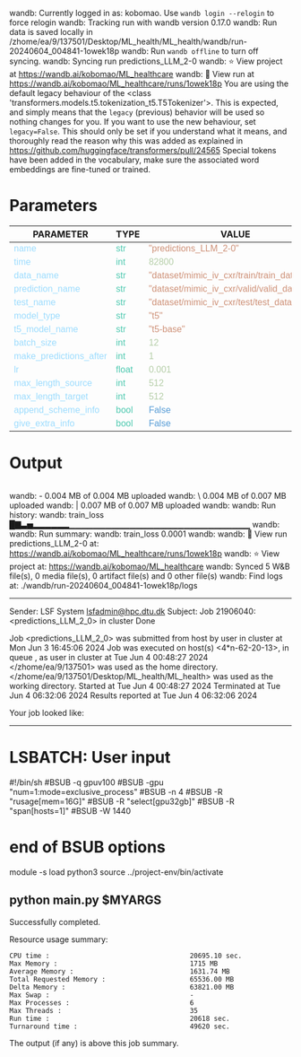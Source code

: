wandb: Currently logged in as: kobomao. Use `wandb login --relogin` to force relogin
wandb: Tracking run with wandb version 0.17.0
wandb: Run data is saved locally in /zhome/ea/9/137501/Desktop/ML_health/ML_health/wandb/run-20240604_004841-1owek18p
wandb: Run `wandb offline` to turn off syncing.
wandb: Syncing run predictions_LLM_2-0
wandb: ⭐️ View project at https://wandb.ai/kobomao/ML_healthcare
wandb: 🚀 View run at https://wandb.ai/kobomao/ML_healthcare/runs/1owek18p
You are using the default legacy behaviour of the <class 'transformers.models.t5.tokenization_t5.T5Tokenizer'>. This is expected, and simply means that the `legacy` (previous) behavior will be used so nothing changes for you. If you want to use the new behaviour, set `legacy=False`. This should only be set if you understand what it means, and thoroughly read the reason why this was added as explained in https://github.com/huggingface/transformers/pull/24565
Special tokens have been added in the vocabulary, make sure the associated word embeddings are fine-tuned or trained.

<style>
c { color: #9cdcfe; font-family: 'Verdana', sans-serif;} /* VARIABLE */
d { color: #4EC9B0; font-family: 'Verdana', sans-serif;} /* CLASS */
e { color: #569cd6; font-family: 'Verdana', sans-serif;} /* BOOL */
f { color: #b5cea8; font-family: 'Verdana', sans-serif;} /* NUMBERS */
j { color: #ce9178; font-family: 'Verdana', sans-serif;} /* STRING */
k { font-family: 'Verdana', sans-serif;} /* SYMBOLS */
</style>

# Parameters

| PARAMETER         | TYPE              | VALUE             |
|-------------------|-------------------|-------------------|
| <c>name</c>       | <d>str</d>        | <j>"predictions_LLM_2-0"</j> |
| <c>time</c>       | <d>int</d>        | <f>82800</f>      |
| <c>data_name</c>  | <d>str</d>        | <j>"dataset/mimic_iv_cxr/train/train_data.json"</j> |
| <c>prediction_name</c>| <d>str</d>        | <j>"dataset/mimic_iv_cxr/valid/valid_data.json"</j> |
| <c>test_name</c>  | <d>str</d>        | <j>"dataset/mimic_iv_cxr/test/test_data.json"</j> |
| <c>model_type</c> | <d>str</d>        | <j>"t5"</j>       |
| <c>t5_model_name</c>| <d>str</d>        | <j>"t5-base"</j>  |
| <c>batch_size</c> | <d>int</d>        | <f>12</f>         |
| <c>make_predictions_after</c>| <d>int</d>        | <f>1</f>          |
| <c>lr</c>         | <d>float</d>      | <f>0.001</f>      |
| <c>max_length_source</c>| <d>int</d>        | <f>512</f>        |
| <c>max_length_target</c>| <d>int</d>        | <f>512</f>        |
| <c>append_scheme_info</c>| <d>bool</d>       | <e>False</e>      |
| <c>give_extra_info</c>| <d>bool</d>       | <e>False</e>      |

# Output

```
```
wandb: - 0.004 MB of 0.004 MB uploadedwandb: \ 0.004 MB of 0.007 MB uploadedwandb: | 0.007 MB of 0.007 MB uploadedwandb: 
wandb: Run history:
wandb: train_loss █▇▃▅▂▂▂▂▂▂▁▁▁▁▁▁▁▁▁▁▁▁▁▁▁▁▁▁▁▁▁▁▁▁▁▁▁▁▁▁
wandb: 
wandb: Run summary:
wandb: train_loss 0.0001
wandb: 
wandb: 🚀 View run predictions_LLM_2-0 at: https://wandb.ai/kobomao/ML_healthcare/runs/1owek18p
wandb: ⭐️ View project at: https://wandb.ai/kobomao/ML_healthcare
wandb: Synced 5 W&B file(s), 0 media file(s), 0 artifact file(s) and 0 other file(s)
wandb: Find logs at: ./wandb/run-20240604_004841-1owek18p/logs

------------------------------------------------------------
Sender: LSF System <lsfadmin@hpc.dtu.dk>
Subject: Job 21906040: <predictions_LLM_2_0> in cluster <dcc> Done

Job <predictions_LLM_2_0> was submitted from host <n-62-30-8> by user <s183914> in cluster <dcc> at Mon Jun  3 16:45:06 2024
Job was executed on host(s) <4*n-62-20-13>, in queue <gpuv100>, as user <s183914> in cluster <dcc> at Tue Jun  4 00:48:27 2024
</zhome/ea/9/137501> was used as the home directory.
</zhome/ea/9/137501/Desktop/ML_health/ML_health> was used as the working directory.
Started at Tue Jun  4 00:48:27 2024
Terminated at Tue Jun  4 06:32:06 2024
Results reported at Tue Jun  4 06:32:06 2024

Your job looked like:

------------------------------------------------------------
# LSBATCH: User input
#!/bin/sh
#BSUB -q gpuv100
#BSUB -gpu "num=1:mode=exclusive_process"
#BSUB -n 4
#BSUB -R "rusage[mem=16G]"
#BSUB -R "select[gpu32gb]"
#BSUB -R "span[hosts=1]"
#BSUB -W 1440
# end of BSUB options
module -s load python3
source ../project-env/bin/activate

python main.py $MYARGS
------------------------------------------------------------

Successfully completed.

Resource usage summary:

    CPU time :                                   20695.10 sec.
    Max Memory :                                 1715 MB
    Average Memory :                             1631.74 MB
    Total Requested Memory :                     65536.00 MB
    Delta Memory :                               63821.00 MB
    Max Swap :                                   -
    Max Processes :                              6
    Max Threads :                                35
    Run time :                                   20618 sec.
    Turnaround time :                            49620 sec.

The output (if any) is above this job summary.

